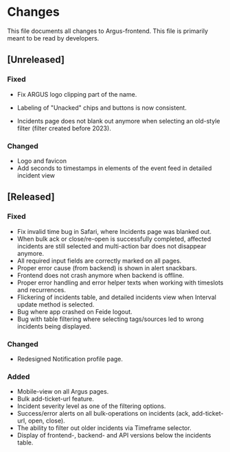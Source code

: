 # Changes
This file documents all changes to Argus-frontend. This file is primarily meant to be read by developers.

## [Unreleased]

### Fixed
- Fix ARGUS logo clipping part of the name.

- Labeling of "Unacked" chips and buttons is now consistent.
- Incidents page does not blank out anymore when selecting an old-style filter (filter created before 2023).


### Changed
- Logo and favicon
- Add seconds to timestamps in elements of the event feed in detailed incident view


## [Released]

### Fixed
- Fix invalid time bug in Safari, where Incidents page was blanked out.
- When bulk ack or close/re-open is successfully completed, affected incidents are still selected and multi-action bar does not disappear anymore.
- All required input fields are correctly marked on all pages.
- Proper error cause (from backend) is shown in alert snackbars.
- Frontend does not crash anymore when backend is offline.
- Proper error handling and error helper texts when working with timeslots and recurrences.
- Flickering of incidents table, and detailed incidents view when Interval update method is selected.
- Bug where app crashed on Feide logout.
- Bug with table filtering where selecting tags/sources led to wrong incidents being displayed.

### Changed
- Redesigned Notification profile page.

### Added
- Mobile-view on all Argus pages.
- Bulk add-ticket-url feature.
- Incident severity level as one of the filtering options.
- Success/error alerts on all bulk-operations on incidents (ack, add-ticket-url, open, close).
- The ability to filter out older incidents via Timeframe selector.
- Display of frontend-, backend- and API versions below the incidents table.
